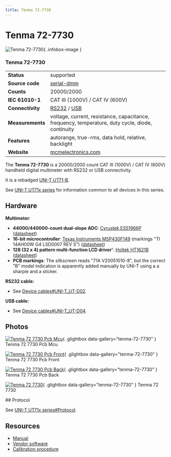 ```yaml
---
title: Tenma 72-7730
---
```


# Tenma 72-7730

<div class="infobox" markdown>

![Tenma 72-7730](./img/Tenma_72-7730_PCB_MCU.jpg){ .infobox-image }

### Tenma 72-7730

| | |
|---|---|
| **Status** | supported |
| **Source code** | [serial-dmm](https://github.com/OpenTraceLab/OpenTraceCapture/tree/main/src/hardware/serial-dmm) |
| **Counts** | 20000/2000 |
| **IEC 61010-1** | CAT III (1000V) / CAT IV (600V) |
| **Connectivity** | [RS232](https://sigrok.org/wiki/Device_cables#UNI-T_UT-D02) / [USB](https://sigrok.org/wiki/Device_cables#UNI-T_UT-D04) |
| **Measurements** | voltage, current, resistance, capacitance, frequency, temperature, duty cycle, diode, continuity |
| **Features** | autorange, true-rms, data hold, relative, backlight |
| **Website** | [mcmelectronics.com](http://www.mcmelectronics.com/product/TENMA-72-7730-/72-7730) |

</div>

The **Tenma 72-7730** is a 20000/2000 count CAT III (1000V) / CAT IV (600V) handheld digital multimeter with RS232 or USB connectivity.

It is a rebadged [UNI-T UT71-B](https://sigrok.org/wiki/UNI-T_UT71x_series).

See [UNI-T UT71x series](https://sigrok.org/wiki/UNI-T_UT71x_series) for information common to all devices in this series.

## Hardware

**Multimeter**:

- **44000/440000-count dual-slope ADC**: [Cyrustek ES51966P](http://www.cyrustek.com.tw/product-1-44000.htm#ES51966) ([datasheet](http://www.cyrustek.com.tw/spec/ES51966A.pdf))
- **16-bit microcontroller**: [Texas Instruments MSP430F149](http://www.ti.com/product/msp430f149) (markings "TI 14AH00W G4 LSD0007 REV S") ([datasheet](http://www.ti.com/lit/gpn/msp430f149))
- **128 (32 x 4) pattern multi-function LCD driver'**: [Holtek HT1621B](http://www.holtek.com.tw/english/docum/consumer/1621.htm) ([datasheet](http://www.holtek.com.tw/pdf/consumer/ht1621v310.pdf))
- **PCB markings**: The silkscreen reads "71A V20051010-8", but the correct "B" model indication is apparently added manually by UNI-T using a a sharpie and a sticker.

**RS232 cable:**

- See [Device cables#UNI-T_UT-D02](https://sigrok.org/wiki/Device_cables#UNI-T_UT-D02).

**USB cable:**

- See [Device cables#UNI-T_UT-D04](https://sigrok.org/wiki/Device_cables#UNI-T_UT-D04).

## Photos

<div class="photo-grid" markdown>

[![Tenma 72 7730 Pcb Mcu](./img/Tenma_72-7730_PCB_MCU.jpg)](./img/Tenma_72-7730_PCB_MCU.jpg "Tenma 72 7730 Pcb Mcu"){ .glightbox data-gallery="tenma-72-7730" }
<span class="caption">Tenma 72 7730 Pcb Mcu</span>

[![Tenma 72 7730 Pcb Front](./img/Tenma_72-7730_PCB_front.jpg)](./img/Tenma_72-7730_PCB_front.jpg "Tenma 72 7730 Pcb Front"){ .glightbox data-gallery="tenma-72-7730" }
<span class="caption">Tenma 72 7730 Pcb Front</span>

[![Tenma 72 7730 Pcb Back](./img/Tenma_72-7730_PCB_back.jpg)](./img/Tenma_72-7730_PCB_back.jpg "Tenma 72 7730 Pcb Back"){ .glightbox data-gallery="tenma-72-7730" }
<span class="caption">Tenma 72 7730 Pcb Back</span>

[![Tenma 72 7730](./img/Tenma_72-7730.png)](./img/Tenma_72-7730.png "Tenma 72 7730"){ .glightbox data-gallery="tenma-72-7730" }
<span class="caption">Tenma 72 7730</span>

</div>
## Protocol

See [UNI-T UT71x series#Protocol](https://sigrok.org/wiki/UNI-T_UT71x_series#Protocol).

## Resources
- [Manual](http://www.mcmelectronics.com/content/ProductData/Manuals/72-7730.pdf)
- [Vendor software](http://www.mcmelectronics.com/content/ProductData/downloads/72-7730-Software.zip)
- [Calibration procedure](http://www.element14.com/community/servlet/JiveServlet/download/1856-1718/UT71B%20Calibration%20Procedure.xls)

